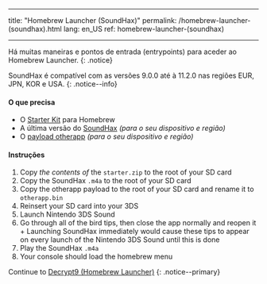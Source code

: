 * * *

title: "Homebrew Launcher (SoundHax)" permalink: /homebrew-launcher-(soundhax).html lang: en_US ref: homebrew-launcher-(soundhax)

* * *

Há muitas maneiras e pontos de entrada (entrypoints) para aceder ao Homebrew Launcher. {: .notice}

SoundHax é compatível com as versões 9.0.0 até à 11.2.0 nas regiões EUR, JPN, KOR e USA. {: .notice--info}

#### O que precisa

+ O [Starter Kit](http://smealum.github.io/ninjhax2/starter.zip) para Homebrew
+ A última versão do [SoundHax](http://soundhax.com/) *(para o seu dispositivo e região)*
+ O [payload otherapp](https://smealum.github.io/3ds/#otherapp) *(para o seu dispositivo e região)*

#### Instruções

  1. Copy *the contents of* the `starter.zip` to the root of your SD card
  2. Copy the SoundHax `.m4a` to the root of your SD card
  3. Copy the otherapp payload to the root of your SD card and rename it to `otherapp.bin`
  4. Reinsert your SD card into your 3DS
  5. Launch Nintendo 3DS Sound
  6. Go through all of the bird tips, then close the app normally and reopen it 
    + Launching SoundHax immediately would cause these tips to appear on every launch of the Nintendo 3DS Sound until this is done
  7. Play the SoundHax `.m4a`
  8. Your console should load the homebrew menu

Continue to [Decrypt9 (Homebrew Launcher)](decrypt9-(homebrew-launcher)) {: .notice--primary}